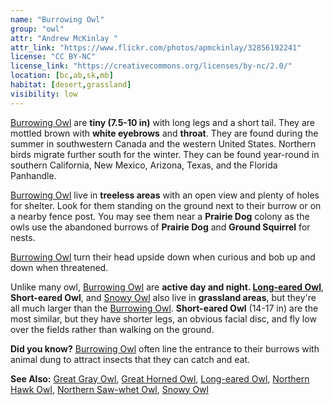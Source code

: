 ```yaml
---
name: "Burrowing Owl"
group: "owl"
attr: "Andrew McKinlay "
attr_link: "https://www.flickr.com/photos/apmckinlay/32856192241"
license: "CC BY-NC"
license_link: "https://creativecommons.org/licenses/by-nc/2.0/"
location: [bc,ab,sk,mb]
habitat: [desert,grassland]
visibility: low
---
```

[Burrowing Owl](/birds/burrowl/) are **tiny (7.5-10 in)** with long legs and a short tail. They are mottled brown with **white eyebrows** and **throat**. They are found during the summer in southwestern Canada and the western United States. Northern birds migrate further south for the winter. They can be found year-round in southern California, New Mexico, Arizona, Texas, and the Florida Panhandle.

[Burrowing Owl](/birds/burrowl/) live in **treeless areas** with an open view and plenty of holes for shelter. Look for them standing on the ground next to their burrow or on a nearby fence post. You may see them near a __Prairie Dog__ colony as the owls use the abandoned burrows of __Prairie Dog__ and __Ground Squirrel__ for nests.

[Burrowing Owl](/birds/burrowl/) turn their head upside down when curious and bob up and down when threatened.

Unlike many owl, [Burrowing Owl](/birds/burrowl/) are **active day and night. [Long-eared Owl](/birds/longowl/)**, **Short-eared Owl**, and [Snowy Owl](/birds/snowyowl/) also live in **grassland areas**, but they're all much larger than the [Burrowing Owl](/birds/burrowl/). **Short-eared Owl** (14-17 in) are the most similar, but they have shorter legs, an obvious facial disc, and fly low over the fields rather than walking on the ground.

**Did you know?** [Burrowing Owl](/birds/burrowl/) often line the entrance to their burrows with animal dung to attract insects that they can catch and eat.

<!-- generated, do not edit -->
**See Also:**
[Great Gray Owl](/birds/gregrowl/),
[Great Horned Owl](/birds/grehowl/),
[Long-eared Owl](/birds/longowl/),
[Northern Hawk Owl](/birds/norhowl/),
[Northern Saw-whet Owl](/birds/norsowl/),
[Snowy Owl](/birds/snowyowl/)
